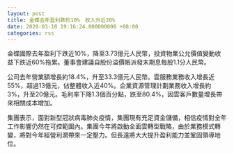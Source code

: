 ```yaml
---
layout: post
title: 金蝶去年盈利跌約10%　收入升近20%
date: 2020-03-18 19:16:24.000000000 +08:00
categories: rss
---
```


金蝶國際去年盈利下跌近10%，降至3.73億元人民幣，投資物業公允價值變動收益下跌近60%拖累。董事會建議自股份溢價帳派發末期息每股1.1分人民幣。

公司去年營業額增長約18.4%，升至33.3億元人民幣。雲服務業務收入增長近55%，超過13億元，佔整體收入近40%。企業資源管理計劃業務收入增長約3%，升至20億元。毛利率下降1.3個百分點，跌至80.4%，因雲客戶數量增長帶來相關成本增加。

集團表示，面對新型冠狀病毒肺炎疫情，集團現有充足資金儲備，相信疫情對全年工作影響仍然在可控範圍內。集團今年將啟動全面雲轉型戰略，由於業務模式轉變，將對今年經營利潤帶來一定壓力。但長遠將大大提升盈利能力並鞏固領導地位。
